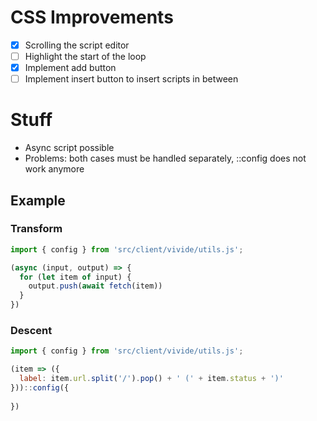 <script>
import { openBrowser, openComponent } from "doc/PX2018/project_2/utils.js"
</script>
<link rel="stylesheet" type="text/css" href="doc/PX2018/project_2/utils.css">

# CSS Improvements

- [x] Scrolling the script editor
- [ ] Highlight the start of the loop
- [x] Implement add button
- [ ] Implement insert button to insert scripts in between

# Stuff

- Async script possible
- Problems: both cases must be handled separately, ::config does not work anymore

## Example

### Transform

``` javascript
import { config } from 'src/client/vivide/utils.js';

(async (input, output) => {
  for (let item of input) {
    output.push(await fetch(item))
  }
})
```

### Descent

``` javascript
import { config } from 'src/client/vivide/utils.js';

(item => ({
  label: item.url.split('/').pop() + ' (' + item.status + ')'
}))::config({
  
})
```